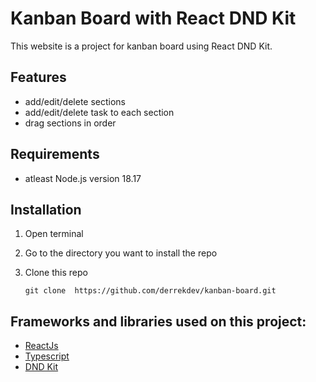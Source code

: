 # Kanban Board with React DND Kit

This website is a project for kanban board using React DND Kit.

## Features
- add/edit/delete sections
- add/edit/delete task to each section
- drag sections in order

## Requirements
- atleast Node.js version 18.17

## Installation

1. Open terminal

2. Go to the directory you want to install the repo

3. Clone this repo
    ```
    git clone  https://github.com/derrekdev/kanban-board.git
    ```

## Frameworks and libraries used on this project:

- [ReactJs](https://react.dev/)
- [Typescript](https://www.typescriptlang.org/)
- [DND Kit](https://dndkit.com/)
